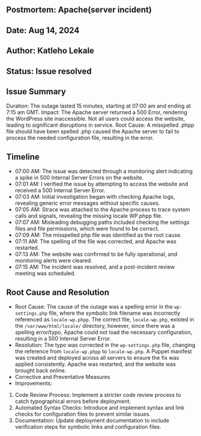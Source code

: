 ## Postmortem: Apache(server incident)

## Date: Aug 14, 2024

## Author: Katleho Lekale

## Status: Issue resolved

## Issue Summary
Duration: The outage lasted 15 minutes, starting at 07:00 am and ending at 7:15 am GMT.
Impact: The Apache server returned a 500 Error, rendering the WordPress site inaccessible. Not all users could access the website, leading to significant disruptions in service.
Root Cause: A misspelled .phpp file should have been spelled .php caused the Apache server to fail to process the needed configuration file, resulting in the error.
## Timeline
* 07:00 AM: The issue was detected through a monitoring alert indicating a spike in 500 Internal Server Errors on the website.
* 07:01 AM: I verified the issue by attempting to access the website and received a 500 Internal Server Error.
* 07:03 AM: Initial investigation began with checking Apache logs, revealing generic error messages without specific causes.
* 07:05 AM: Strace was attached to the Apache process to trace system calls and signals, revealing the missing locale WP.phpp file.
* 07:07 AM: Misleading debugging paths included checking the settings files and file permissions, which were found to be correct.
* 07:09 AM: The misspelled php file was identified as the root cause.
* 07:11 AM: The spelling of the file was corrected, and Apache was restarted.
* 07:13 AM: The website was confirmed to be fully operational, and monitoring alerts were cleared.
* 07:15 AM: The incident was resolved, and a post-incident review meeting was scheduled.
## Root Cause and Resolution
* Root Cause: The cause of the outage was a spelling error in the `wp-settings.php` file, where the symbolic link filename was incorrectly referenced as `locale-wp.phpp`. The correct file, `locale-wp.php`, existed in the `/var/www/html/locale/` directory, however, since there was a spelling error/typo, Apache could not load the necessary configuration, resulting in a 500 Internal Server Error.
* Resolution: The typo was corrected in the `wp-settings.php` file, changing the reference from `locale-wp.phpp` to `locale-wp.php`. A Puppet manifest was created and deployed across all servers to ensure the fix was applied consistently. Apache was restarted, and the website was brought back online.
* Corrective and Preventative Measures
* Improvements:
1. Code Review Process: Implement a stricter code review process to catch typographical errors before deployment.
2. Automated Syntax Checks: Introduce and implement syntax and link checks for configuration files to prevent similar issues.
3. Documentation: Update deployment documentation to include verification steps for symbolic links and configuration files.
